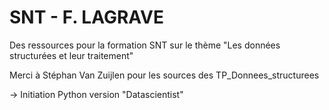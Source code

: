 # SNT - F. LAGRAVE

Des ressources pour la formation SNT sur le thème "Les données structurées et leur traitement"

Merci à Stéphan Van Zuijlen pour les sources des TP_Donnees_structurees

-> Initiation Python version "Datascientist"
